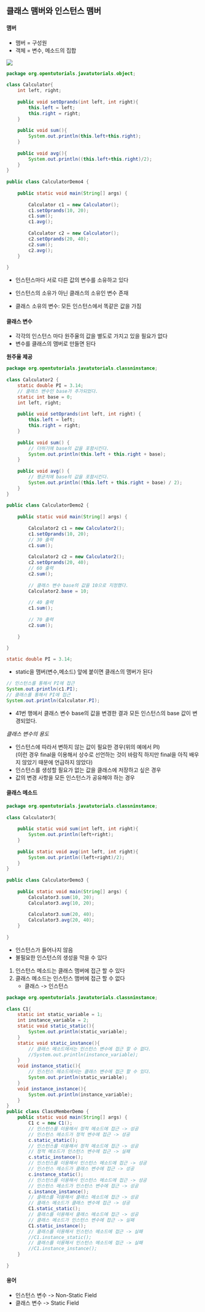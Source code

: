 ## 클래스 맴버와 인스턴스 맴버


#### 맴버

- 맴버 = 구성원
- 객체 = 변수, 메소드의 집합

![](https://s3.ap-northeast-2.amazonaws.com/opentutorials-user-file/module/516/1888.gif)


```java
package org.opentutorials.javatutorials.object;
 
class Calculator{
    int left, right;
      
    public void setOprands(int left, int right){
        this.left = left;
        this.right = right;
    }
      
    public void sum(){
        System.out.println(this.left+this.right);
    }
      
    public void avg(){
        System.out.println((this.left+this.right)/2);
    }
}
  
public class CalculatorDemo4 {
      
    public static void main(String[] args) {
          
        Calculator c1 = new Calculator();
        c1.setOprands(10, 20);
        c1.sum();       
        c1.avg();       
          
        Calculator c2 = new Calculator();
        c2.setOprands(20, 40);
        c2.sum();       
        c2.avg();
    }
  
}
```

- 인스턴스마다 서로 다른 값의 변수를 소유하고 있다

- 인스턴스의 소유가 아닌 클래스의 소유인 변수 존재

- 클래스 소유의 변수:
모든  인스턴스에서 똑같은 값을 가짐

#### 클래스 변수

- 각각의 인스턴스 마다 원주율의 값을 별도로 가지고 있을 필요가 없다
- 변수를 클래스의 맴버로 만들면 된다

**원주율 제공**

```java
package org.opentutorials.javatutorials.classninstance;
 
class Calculator2 {
    static double PI = 3.14;
    // 클래스 변수인 base가 추가되었다.
    static int base = 0;
    int left, right;
 
    public void setOprands(int left, int right) {
        this.left = left;
        this.right = right;
    }
 
    public void sum() {
        // 더하기에 base의 값을 포함시킨다.
        System.out.println(this.left + this.right + base);
    }
 
    public void avg() {
        // 평균치에 base의 값을 포함시킨다.
        System.out.println((this.left + this.right + base) / 2);
    }
}
 
public class CalculatorDemo2 {
 
    public static void main(String[] args) {
 
        Calculator2 c1 = new Calculator2();
        c1.setOprands(10, 20);
        // 30 출력
        c1.sum();
 
        Calculator2 c2 = new Calculator2();
        c2.setOprands(20, 40);
        // 60 출력
        c2.sum();
 
        // 클래스 변수 base의 값을 10으로 지정했다.
        Calculator2.base = 10;
 
        // 40 출력
        c1.sum();
 
        // 70 출력
        c2.sum();
 
    }
 
}
```

```java
static double PI = 3.14;
```
- static을 맴버(변수,메소드) 앞에 붙이면 클래스의 맴버가 된다

```java
// 인스턴스를 통해서 PI에 접근
System.out.println(c1.PI);
// 클래스를 통해서 PI에 접근
System.out.println(Calculator.PI);
```

- 41번 행에서 클래스 변수 base의 값을 변경한 결과 모든 인스턴스의 base 값이 변경되었다.

*클래스 변수의 용도*
- 인스턴스에 따라서 변하지 않는 값이 필요한 경우(위의 예에서 PI)<br>
(이런 경우 final을 이용해서 상수로 선언하는 것이 바람직 하지만 final을 아직 배우지 않았기 때문에 언급하지 않았다)
- 인스턴스를 생성할 필요가 없는 값을 클래스에 저장하고 싶은 경우
- 값의 변경 사항을 모든 인스턴스가 공유해야 하는 경우

#### 클래스 메소드


```java
package org.opentutorials.javatutorials.classninstance;
 
class Calculator3{
  
    public static void sum(int left, int right){
        System.out.println(left+right);
    }
     
    public static void avg(int left, int right){
        System.out.println((left+right)/2);
    }
}
 
public class CalculatorDemo3 {
     
    public static void main(String[] args) {
        Calculator3.sum(10, 20);
        Calculator3.avg(10, 20);
         
        Calculator3.sum(20, 40);
        Calculator3.avg(20, 40);
    }
 
}
```

- 인스턴스가 들어나지 않음
-  불필요한 인스턴스의 생성을 막을 수 있다


1. 인스턴스 메소드는 클래스 맴버에 접근 할 수 있다
2. 클래스 메소드는 인스턴스 맴버에 접근 할 수 없다
    - 클래스 -> 인스턴스

```java
package org.opentutorials.javatutorials.classninstance;
 
class C1{
    static int static_variable = 1;
    int instance_variable = 2;
    static void static_static(){
        System.out.println(static_variable);
    }
    static void static_instance(){
        // 클래스 메소드에서는 인스턴스 변수에 접근 할 수 없다. 
        //System.out.println(instance_variable);
    }
    void instance_static(){
        // 인스턴스 메소드에서는 클래스 변수에 접근 할 수 있다.
        System.out.println(static_variable);
    }
    void instance_instance(){        
        System.out.println(instance_variable);
    }
}
public class ClassMemberDemo {  
    public static void main(String[] args) {
        C1 c = new C1();
        // 인스턴스를 이용해서 정적 메소드에 접근 -> 성공
        // 인스턴스 메소드가 정적 변수에 접근 -> 성공
        c.static_static();
        // 인스턴스를 이용해서 정적 메소드에 접근 -> 성공
        // 정적 메소드가 인스턴스 변수에 접근 -> 실패
        c.static_instance();
        // 인스턴스를 이용해서 인스턴스 메소드에 접근 -> 성공
        // 인스턴스 메소드가 클래스 변수에 접근 -> 성공
        c.instance_static();
        // 인스턴스를 이용해서 인스턴스 메소드에 접근 -> 성공 
        // 인스턴스 메소드가 인스턴스 변수에 접근 -> 성공
        c.instance_instance();
        // 클래스를 이용해서 클래스 메소드에 접근 -> 성공
        // 클래스 메소드가 클래스 변수에 접근 -> 성공
        C1.static_static();
        // 클래스를 이용해서 클래스 메소드에 접근 -> 성공
        // 클래스 메소드가 인스턴스 변수에 접근 -> 실패
        C1.static_instance();
        // 클래스를 이용해서 인스턴스 메소드에 접근 -> 실패
        //C1.instance_static();
        // 클래스를 이용해서 인스턴스 메소드에 접근 -> 실패
        //C1.instance_instance();
    }
 
}
```

#### 용어

- 인스턴스 변수 -> Non-Static Field
- 클래스 변수 -> Static Field
